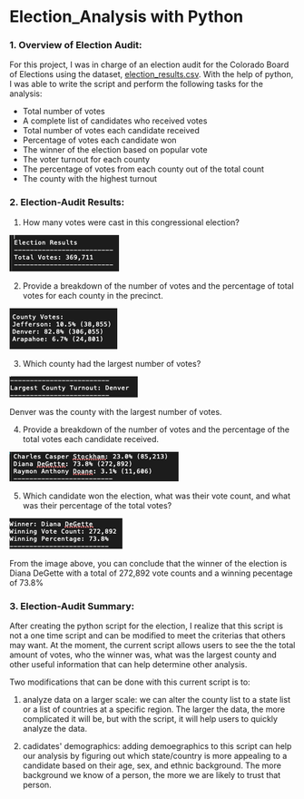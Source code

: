 # Election_Analysis with Python

### 1. Overview of Election Audit:

For this project, I was in charge of an election audit for the Colorado Board of Elections using the dataset, [election_results.csv](https://github.com/mquimi/Election_Analysis/blob/main/Resources/"Resources/election_results.csv"). With the help of python, I was able to write the script and perform the following tasks for the analysis:

* Total number of votes
* A complete list of candidates who received votes
* Total number of votes each candidate received
* Percentage of votes each candidate won
* The winner of the election based on popular vote
* The voter turnout for each county
* The percentage of votes from each county out of the total count
* The county with the highest turnout


### 2. Election-Audit Results: 

1. How many votes were cast in this congressional election?

![alt text](https://github.com/mquimi/Election_Analysis/blob/main/Images/Congressional%20election.png)

2. Provide a breakdown of the number of votes and the percentage of total votes for each county in the precinct.

![alt text](https://github.com/mquimi/Election_Analysis/blob/main/Images/County%20Votes.png)

3. Which county had the largest number of votes?

![alt text](https://github.com/mquimi/Election_Analysis/blob/main/Images/largest%20county.png)

Denver was the county with the largest number of votes.

4. Provide a breakdown of the number of votes and the percentage of the total votes each candidate received.

![alt text](https://github.com/mquimi/Election_Analysis/blob/main/Images/percentage.png)

5. Which candidate won the election, what was their vote count, and what was their percentage of the total votes?

![alt text](https://github.com/mquimi/Election_Analysis/blob/main/Images/winner.png)

From the image above, you can conclude that the winner of the election is Diana DeGette with a total of 272,892 vote counts and a winning pecentage of 73.8%
### 3. Election-Audit Summary: 


After creating the python script for the election, I realize that this script is not a one time script and can be modified to meet the criterias that others may want. At the moment, the current script allows users to see the the total amount of votes, who the winner was, what was the largest county and other useful information that can help determine other analysis. 

Two modifications that can be done with this current script is to:

1. analyze data on a larger scale: we can alter the county list to a state list or a list of countries at a specific region. The larger the data, the more complicated it will be, but with the script, it will help users to quickly analyze the data.


2. cadidates' demographics: adding demoegraphics to this script can help our analysis by figuring out which state/country is more appealing to a candidate based on their age, sex, and ethnic background. The more background we know of a person, the more we are likely to trust that person. 

